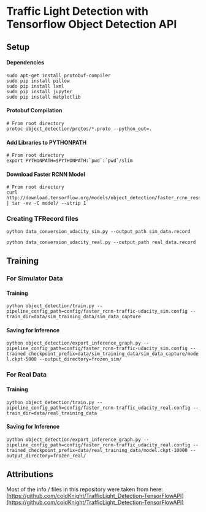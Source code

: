 # Traffic Light Detection with Tensorflow Object Detection API


## Setup

#### Dependencies

```
sudo apt-get install protobuf-compiler
sudo pip install pillow
sudo pip install lxml
sudo pip install jupyter
sudo pip install matplotlib
```

#### Protobuf Compilation

```
# From root directory
protoc object_detection/protos/*.proto --python_out=.

```

#### Add Libraries to PYTHONPATH

```
# From root directory
export PYTHONPATH=$PYTHONPATH:`pwd`:`pwd`/slim
```

#### Download Faster RCNN Model

```
# From root directory
curl http://download.tensorflow.org/models/object_detection/faster_rcnn_resnet101_coco_2017_11_08.tar.gz | tar -xv -C model/ --strip 1
```


### Creating TFRecord files

`python data_conversion_udacity_sim.py --output_path sim_data.record`

`python data_conversion_udacity_real.py --output_path real_data.record`


## Training

### For Simulator Data

#### Training

`python object_detection/train.py --pipeline_config_path=config/faster_rcnn-traffic-udacity_sim.config --train_dir=data/sim_training_data/sim_data_capture`

#### Saving for Inference

`python object_detection/export_inference_graph.py --pipeline_config_path=config/faster_rcnn-traffic-udacity_sim.config --trained_checkpoint_prefix=data/sim_training_data/sim_data_capture/model.ckpt-5000 --output_directory=frozen_sim/`


### For Real Data

#### Training

`python object_detection/train.py --pipeline_config_path=config/faster_rcnn-traffic_udacity_real.config --train_dir=data/real_training_data`

#### Saving for Inference

`python object_detection/export_inference_graph.py --pipeline_config_path=config/faster_rcnn-traffic_udacity_real.config --trained_checkpoint_prefix=data/real_training_data/model.ckpt-10000 --output_directory=frozen_real/`


## Attributions

Most of the info / files in this repository were taken from here:
[https://github.com/coldKnight/TrafficLight_Detection-TensorFlowAPI](https://github.com/coldKnight/TrafficLight_Detection-TensorFlowAPI)